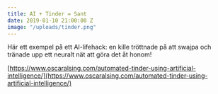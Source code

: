 ```yaml
---
title: AI + Tinder = Sant
date: 2019-01-10 21:00:00 Z
image: "/uploads/tinder.png"
---
```


Här ett exempel på ett AI-lifehack: en kille tröttnade på att swajpa och tränade upp ett neuralt nät att göra det åt honom!

[https://www.oscaralsing.com/automated-tinder-using-artificial-intelligence/](https://www.oscaralsing.com/automated-tinder-using-artificial-intelligence/)
